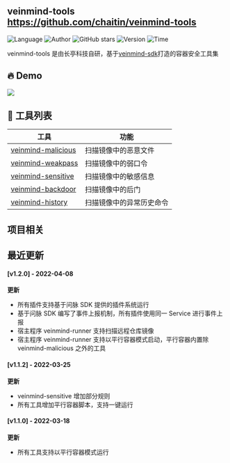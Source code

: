 ## veinmind-tools <https://github.com/chaitin/veinmind-tools>
<!--auto_detail_badge_begin_0b490ffb61b26b45de3ea5d7dd8a582e-->
![Language](https://img.shields.io/badge/Language-Golang/Python-blue)
![Author](https://img.shields.io/badge/Author-长亭科技-orange)
![GitHub stars](https://img.shields.io/github/stars/chaitin/veinmind-tools.svg?style=flat&logo=github)
![Version](https://img.shields.io/badge/Version-V1.2.0-red)
![Time](https://img.shields.io/badge/Join-20220316-green)
<!--auto_detail_badge_end_fef74f2d7ea73fcc43ff78e05b1e7451-->

veinmind-tools 是由长亭科技自研，基于<a href="https://github.com/chaitin/libveinmind">veinmind-sdk</a>打造的容器安全工具集

## 🔥 Demo
![](https://dinfinite.oss-cn-beijing.aliyuncs.com/image/20220307110440.gif)

## 🔨 工具列表

|  工具 | 功能  | 
|---|---|
|  [veinmind-malicious](https://github.com/chaitin/veinmind-tools/tree/master/veinmind-malicious) | 扫描镜像中的恶意文件  |
|  [veinmind-weakpass](https://github.com/chaitin/veinmind-tools/tree/master/veinmind-weakpass)  | 扫描镜像中的弱口令  |
|  [veinmind-sensitive](https://github.com/chaitin/veinmind-tools/tree/master/veinmind-sensitive) | 扫描镜像中的敏感信息  |
|  [veinmind-backdoor](https://github.com/chaitin/veinmind-tools/tree/master/veinmind-backdoor) | 扫描镜像中的后门 |
|  [veinmind-history](https://github.com/chaitin/veinmind-tools/tree/master/veinmind-history) | 扫描镜像中的异常历史命令 |


<!--auto_detail_active_begin_e1c6fb434b6f0baf6912c7a1934f772b-->
## 项目相关


## 最近更新

#### [v1.2.0] - 2022-04-08

**更新**  
- 所有插件支持基于问脉 SDK 提供的插件系统运行  
- 基于问脉 SDK 编写了事件上报机制，所有插件使用同一 Service 进行事件上报  
- 宿主程序 veinmind-runner 支持扫描远程仓库镜像  
- 宿主程序 veinmind-runner 支持以平行容器模式启动，平行容器内置除 veinmind-malicious 之外的工具  


#### [v1.1.2] - 2022-03-25

**更新**  
- veinmind-sensitive 增加部分规则  
- 所有工具增加平行容器脚本，支持一键运行  


#### [v1.1.0] - 2022-03-18

**更新**  
- 所有工具支持以平行容器模式运行

<!--auto_detail_active_end_f9cf7911015e9913b7e691a7a5878527-->
